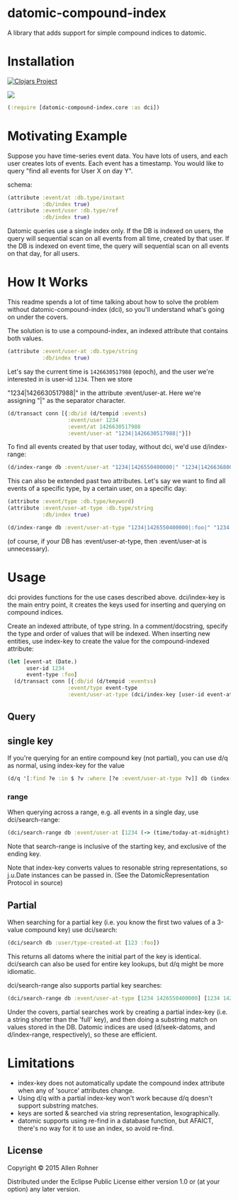 # datomic-compound-index

A library that adds support for simple compound indices to datomic.

# Installation

[![Clojars Project](http://clojars.org/datomic-compound-index/latest-version.svg)](http://clojars.org/datomic-compound-index)

<img src="https://circleci.com/gh/arohner/datomic-compound-index.png?circle-token=228fa510d987f77a5d31f35611aefc1898beaa97"/>

```clojure
(:require [datomic-compound-index.core :as dci])
```

# Motivating Example

Suppose you have time-series event data. You have lots of users, and
each user creates lots of events. Each event has a timestamp. You
would like to query "find all events for User X on day Y".

schema:

```clojure
(attribute :event/at :db.type/instant
           :db/index true)
(attribute :event/user :db.type/ref
           :db/index true)
```

Datomic queries use a single index only. If the DB is indexed on users, the
query will sequential scan on all events from all time, created by
that user. If the DB is indexed on event time, the query will
sequential scan on all events on that day, for all users.

# How It Works

This readme spends a lot of time talking about how to solve the
problem without datomic-compound-index (dci), so you'll understand
what's going on under the covers.

The solution is to use a compound-index, an indexed attribute that contains both values.

```clojure
(attribute :event/user-at :db.type/string
           :db/index true)
```

Let's say the current time is `1426630517988` (epoch), and the user we're interested in is user-id `1234`. Then we store

"1234|1426630517988|" in the attribute :event/user-at. Here we're assigning "|" as the separator character.

```clojure
(d/transact conn [{:db/id (d/tempid :events)
                   :event/user 1234
                   :event/at 1426630517988
                   :event/user-at "1234|1426630517988|"}])
```

To find all events created by that user today, without dci, we'd use d/index-range:

```clojure
(d/index-range db :event/user-at "1234|1426550400000|" "1234|1426636800000|")
```

This can also be extended past two attributes. Let's say we want to find all events of a specific type, by a certain user, on a specific day:

```clojure
(attribute :event/type :db.type/keyword)
(attribute :event/user-at-type :db.type/string
           :db/index true)
```

```clojure
(d/index-range db :event/user-at-type "1234|1426550400000|:foo|" "1234|1426636800000|:foo|")
```

(of course, if your DB has :event/user-at-type, then :event/user-at is unnecessary).

# Usage

dci provides functions for the use cases described
above. dci/index-key is the main entry point, it creates the keys used
for inserting and querying on compound indices.

Create an indexed attribute, of type string. In a comment/docstring,
specify the type and order of values that will be indexed. When
inserting new entities, use index-key to create the value for the compound-indexed attribute:

```clojure
(let [event-at (Date.)
      user-id 1234
      event-type :foo]
  (d/transact conn [{:db/id (d/tempid :eventss)
                   :event/type event-type
                   :event/user-at-type (dci/index-key [user-id event-at event-type])}]))
```

## Query

## single key

If you're querying for an entire compound key (not partial), you can use d/q as normal, using index-key for the value

```clojure
(d/q '[:find ?e :in $ ?v :where [?e :event/user-at-type ?v]] db (index-key [:foo :bar :baz]))
```

### range

When querying across a range, e.g. all events in a single day, use dci/search-range:

```clojure
(dci/search-range db :event/user-at [1234 (-> (time/today-at-midnight) to-date)] [1234 (-> (time/today-at-midnight) (time/plus (time/days 1)) to-date)])
```

Note that search-range is inclusive of the starting key, and exclusive of the ending key.

Note that index-key converts values to resonable string representations, so j.u.Date instances can be passed in. (See the DatomicRepresentation Protocol in source)

## Partial
When searching for a partial key (i.e. you know the first two values of a 3-value compound key) use dci/search:

```clojure
(dci/search db :user/type-created-at [123 :foo])
```

This returns all datoms where the initial part of the key is identical. dci/search can also be used for entire key lookups, but d/q might be more idiomatic.

dci/search-range also supports partial key searches:

```clojure
(dci/search-range db :event/user-at-type [1234 1426550400000] [1234 1426636800000])
```

Under the covers, partial searches work by creating a partial
index-key (i.e. a string shorter than the 'full' key), and then doing
a substring match on values stored in the DB. Datomic indices are used
(d/seek-datoms, and d/index-range, respectively), so these are
efficient.

# Limitations

- index-key does not automatically update the compound index attribute when any of 'source' attributes change.
- Using d/q with a partial index-key won't work because d/q doesn't support substring matches.
- keys are sorted & searched via string representation, lexographically.
- datomic supports using re-find in a database function, but AFAICT, there's no way for it to use an index, so avoid re-find.

## License

Copyright © 2015 Allen Rohner

Distributed under the Eclipse Public License either version 1.0 or (at
your option) any later version.
